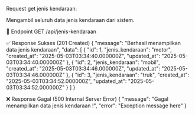 Request get jenis kendaraan:

Mengambil seluruh data jenis kendaraan dari sistem.


📍 Endpoint
GET /api/jenis-kendaraan

✅ Response Sukses (201 Created)
{
	"message": "Berhasil menampilkan data jenis kendaraan",
	"data": [
		{
			"id": 1,
			"jenis_kendaraan": "motor",
			"created_at": "2025-05-03T03:34:40.000000Z",
			"updated_at": "2025-05-03T03:34:40.000000Z"
		},
		{
			"id": 2,
			"jenis_kendaraan": "mobil",
			"created_at": "2025-05-03T03:34:46.000000Z",
			"updated_at": "2025-05-03T03:34:46.000000Z"
		},
		{
			"id": 3,
			"jenis_kendaraan": "truk",
			"created_at": "2025-05-03T03:34:52.000000Z",
			"updated_at": "2025-05-03T03:34:52.000000Z"
		}
	]
}

❌ Response Gagal (500 Internal Server Error)
{
  "message": "Gagal menampilkan data jenis kendaraan !",
  "error": "Exception message here"
}
	